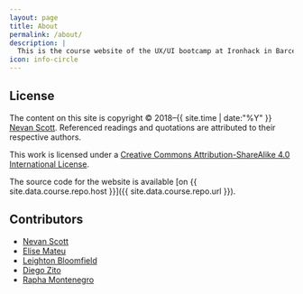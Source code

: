 ```yaml
---
layout: page
title: About
permalink: /about/
description: |
  This is the course website of the UX/UI bootcamp at Ironhack in Barcelona, January–March 2020. [Nevan Scott](http://nevanscott.com/) teaches this 9-week bootcamp at [Ironhack Barcelona](http://www.ironhack.com/en/locations/barcelona).
icon: info-circle
---
```


License
-------

The content on this site is copyright © 2018–{{ site.time | date:"%Y" }} [Nevan Scott](http://nevanscott.com/). Referenced readings and quotations are attributed to their respective authors.

This work is licensed under a <a rel="license" href="http://creativecommons.org/licenses/by-sa/4.0/">Creative Commons Attribution-ShareAlike 4.0 International License</a>.

The source code for the website is available [on {{ site.data.course.repo.host }}]({{ site.data.course.repo.url }}).


Contributors
------------

- [Nevan Scott](http://nevanscott.com/)
- [Elise Mateu](https://github.com/elise2106)
- [Leighton Bloomfield](https://github.com/lrbloomfield)
- [Diego Zito](https://github.com/dzc1)
- [Rapha Montenegro](https://github.com/raphamontenegro)
